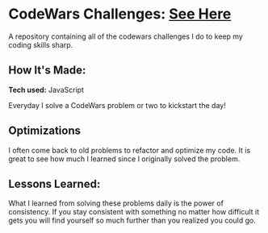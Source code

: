 # CodeWars Challenges: [See Here](https://www.codewars.com/users/NathanielJenkins)
<!--- Screenshot Here --->
A repository containing all of the codewars challenges I do to keep my coding skills sharp.


## How It's Made:

**Tech used:** JavaScript

Everyday I solve a CodeWars problem or two to kickstart the day!

## Optimizations

I often come back to old problems to refactor and optimize my code. It is great to see how much I learned since I originally solved the problem.

## Lessons Learned:

What I learned from solving these problems daily is the power of consistency. If you stay consistent with something no matter how difficult it gets you will find yourself so much further than you realized you could go.
